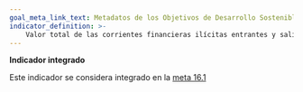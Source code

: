 ```yaml
---
goal_meta_link_text: Metadatos de los Objetivos de Desarrollo Sostenible de las Naciones Unidas (pdf 894kB)
indicator_definition: >- 
    Valor total de las corrientes financieras ilícitas entrantes y salientes (en dólares corrientes de los Estados Unidos)
---
```

**Indicador integrado**

Este indicador se considera integrado en la [meta 16.1](/es/16)